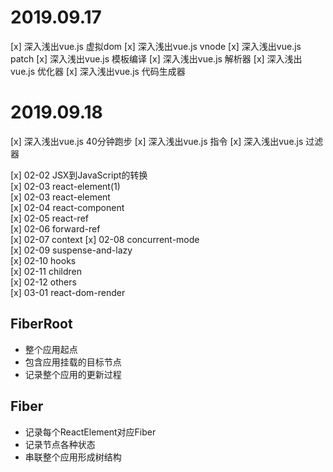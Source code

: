 # 2019.09.17
[x] 深入浅出vue.js 虚拟dom
[x] 深入浅出vue.js vnode
[x] 深入浅出vue.js patch
[x] 深入浅出vue.js 模板编译
[x] 深入浅出vue.js 解析器
[x] 深入浅出vue.js 优化器
[x] 深入浅出vue.js 代码生成器
# 2019.09.18
[x] 深入浅出vue.js 40分钟跑步
[x] 深入浅出vue.js 指令
[x] 深入浅出vue.js 过滤器

[x] 02-02 JSX到JavaScript的转换  
[x] 02-03 react-element(1)  
[x] 02-03 react-element  
[x] 02-04 react-component  
[x] 02-05 react-ref  
[x] 02-06 forward-ref  
[x] 02-07 context
[x] 02-08 concurrent-mode  
[x] 02-09 suspense-and-lazy  
[x] 02-10 hooks  
[x] 02-11 children  
[x] 02-12 others  
[x] 03-01 react-dom-render  

## FiberRoot 
- 整个应用起点
- 包含应用挂载的目标节点
- 记录整个应用的更新过程

## Fiber
- 记录每个ReactElement对应Fiber
- 记录节点各种状态
- 串联整个应用形成树结构
